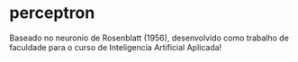 # perceptron

Baseado no neuronio de Rosenblatt (1956), desenvolvido como trabalho de faculdade para o curso de Inteligencia Artificial Aplicada!

